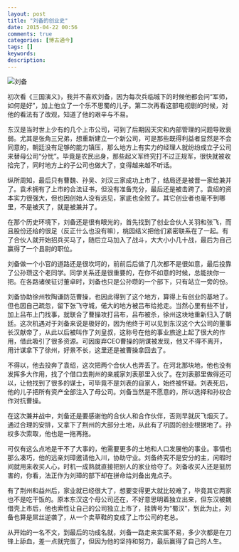 ```yaml
---
layout: post
title: "刘备的创业史"
date: 2015-04-22 00:56
comments: true
categories: [博古通今]
tags: []
keywords: 
description: 
---
```

![刘备](http://a0.att.hudong.com/03/71/19300380059651133585715136245_950.jpg)

初次看《三国演义》，我并不喜欢刘备，因为每次兵临城下的时候他都会问“军师，如何是好”，加上他立了一个乐不思蜀的儿子。第二次再看这部电视剧的时候，对他的看法有了改观，知道了他的艰辛与不易。

东汉是当时世上少有的几个上市公司，可到了后期因天灾和内部管理的问题导致衰弱。尤其是张角三兄弟，想重新建立一个新公司，可是那些既得利益者显然是不会同意的，朝廷没有足够的能力镇压，那么地方上有实力的经理人就纷纷成立子公司来替母公司“分忧”。毕竟是农民出身，那些起义军终究打不过正规军，很快就被收拾完了，同时地方上的子公司也做大了，变得越来越不听话。

<!--more-->
纵所周知，最后只有曹魏、孙吴、刘汉三家成功上市了，结局还是被晋一家给兼并了。袁术拥有了上市的合法证书，但没有准备充分，最后还是被击跨了。袁绍的资本实力很强大，但也因创始人没有远见，家底也全败了。其它创业者也毫不到哪里，不是被灭了，就是被兼并了。

在那个历史环境下，刘备还是很有眼光的，首先找到了创业合伙人关羽和张飞，而且股份还给的很足（反正什么也没有嘛），桃园结义把他们紧密联系在了一起。有了合伙人就开始招兵买马了，随后立马加入了战斗，大大小小几十战，最后为自己赢得了一个县尉的职位。

刘备做一个小官的道路还是很坎坷的，前前后后做了几次都不是很如意，最后投靠了公孙瓒这个老同学。同学关系还是很重要的，在你不如意的时候，总能扶你一把。在各路诸侯征讨董卓时，刘备也只是公孙瓒的一个部下，只有站立一旁的份。

刘备协助徐州牧陶谦防范曹操，也因此得到了这个地方，算得上有创业的基地了。但也因自己疏忽，留下张飞守城，偌大的地方被吕布给抢走。当然心里有些不甘，加上吕布上门找事，就联合了曹操攻打吕布，吕布被杀，徐州这块地重新归入了朝廷。这次机遇对于刘备来说是极好的，因为他终于可以见到东汉这个大公司的董事长汉献帝了，从此以后被叫作了刘皇叔，这称号在他的事业旅途上起了很大的作用，借此吸引了很多资源。可因废弃CEO曹操的阴谋被发现，他又不得不离开，用计谋拿下了徐州，好景不长，这里还是被曹操拿回去了。

不得以，他去投奔了袁绍，这次把两个合伙人也弄丢了。在河北那块地，他也没有发挥多大作用，找了个借口去荆州的亲戚家刘表那里入伙了。在刘表那里做得还可以，让他找到了很多的谋士，可毕竟不是刘表的自家人，始终被怀疑。刘表死后，他的儿子把所有资产全部注入了母公司。刘备当然是不愿意的，所以选择和孙权合作对抗曹操。

在这次兼并战中，刘备还是要感谢他的合伙人和合作伙伴，否则早就灰飞烟灭了。通过合理的安排，又拿下了荆州的大部分土地，从此有了巩固的创业根据地了。孙权多次索取，他也是一拖再拖。

可仅有这么点地是干不了大事的，他需要更多的土地和人口发展他的事业。事情也那么凑巧，他的远亲刘璋邀请他入川，协助守业。刘备终究不是安分的主，闲暇时间就用来收买人心，时机一成熟就直接把别人的家业给夺了。刘备收买人还是挺厉害的，你看，法正作为刘璋的部下却在拼命给刘备出鬼点子。

有了荆州和益州后，家业就已经很大了，想要变得更大就比较难了，毕竟其它两家也不是吃干饭的。原本东汉这个母公司还在，不好意思明着独立出来，但东汉被魏借壳上市后，他也索性让自己的公司独立上市了，挂牌号为“蜀汉”，到此为止，刘备也算是屌丝逆袭了，从一个卖草鞋的变成了上市公司的老总。

从开始的一名不文，到最后的功成名就，刘备一路走来实属不易，多少次都是在刀锋上舔血，差一点就完蛋了，但因为他的坚持和努力，最后赢得了自己的人生。